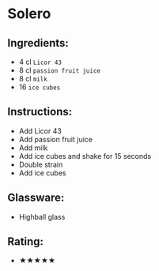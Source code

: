 # Solero

## Ingredients:
- 4 cl `Licor 43`
- 8 cl `passion fruit juice`
- 8 cl `milk`
- 16 `ice cubes`

## Instructions:
- Add Licor 43
- Add passion fruit juice
- Add milk
- Add ice cubes and shake for 15 seconds
- Double strain
- Add ice cubes

## Glassware:
- Highball glass

## Rating:
- ★★★★★
